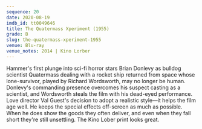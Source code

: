 ```yaml
---
sequence: 20
date: 2020-08-19
imdb_id: tt0049646
title: The Quatermass Xperiment (1955)
grade: B
slug: the-quatermass-xperiment-1955
venue: Blu-ray
venue_notes: 2014 | Kino Lorber
---
```


Hammer's first plunge into sci-fi horror stars Brian Donlevy as bulldog scientist Quatermass dealing with a rocket ship returned from space whose lone-survivor, played by Richard Wordsworth, may no longer be human. Donlevy's commanding presence overcomes his suspect casting as a scientist, and Wordsworth steals the film with his dead-eyed performance. Love director Val Guest's decision to adopt a realistic style—it helps the film age well. He keeps the special effects off-screen as much as possible. When he does show the goods they often deliver, and even when they fall short they're still unsettling. The Kino Lober print looks great.

